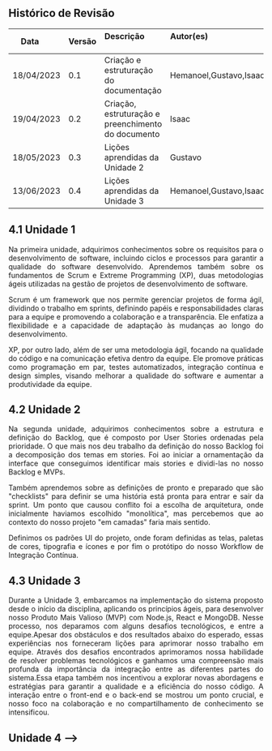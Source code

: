 ## Histórico de Revisão

| Data       | Versão | Descrição            | Autor(es)                                                   |
| ---------- | ------ | -------------------- | ------------------------------------------------------------ |
| 18/04/2023 | 0.1 | Criação e estruturação do documentação | Hemanoel,Gustavo,Isaac |
| 19/04/2023 | 0.2 | Criação, estruturação e preenchimento do documento | Isaac |
| 18/05/2023 | 0.3 | Lições aprendidas da Unidade 2 | Gustavo |
| 13/06/2023 | 0.4 | Lições aprendidas da Unidade 3 | Hemanoel,Gustavo,Isaac |

## 4.1 Unidade 1
<div style="text-align: justify">
Na primeira unidade, adquirimos conhecimentos sobre os requisitos para o desenvolvimento de software, incluindo ciclos e processos para garantir a qualidade do software desenvolvido. Aprendemos também sobre os fundamentos de Scrum e Extreme Programming (XP), duas metodologias ágeis utilizadas na gestão de projetos de desenvolvimento de software.

Scrum é um framework que nos permite gerenciar projetos de forma ágil, dividindo o trabalho em sprints, definindo papéis e responsabilidades claras para a equipe e promovendo a colaboração e a transparência. Ele enfatiza a flexibilidade e a capacidade de adaptação às mudanças ao longo do desenvolvimento.

XP, por outro lado, além de ser uma metodologia ágil, focando na qualidade do código e na comunicação efetiva dentro da equipe. Ele promove práticas como programação em par, testes automatizados, integração contínua e design simples, visando melhorar a qualidade do software e aumentar a produtividade da equipe.
</div>

## 4.2 Unidade 2
<div style="text-align: justify">
Na segunda unidade, adquirimos conhecimentos sobre a estrutura e definição do Backlog, que é composto por User Stories ordenadas pela prioridade. O que mais nos deu trabalho da definição do nosso Backlog foi a decomposição dos temas em stories. Foi ao iniciar a ornamentação da interface que conseguimos identificar mais stories e dividi-las no nosso Backlog e MVPs.

Também aprendemos sobre as definições de pronto e preparado que são "checklists" para definir se uma história está pronta para entrar e sair da sprint. Um ponto que causou conflito foi a escolha de arquitetura, onde inicialmente haviamos escolhido "monolítica", mas percebemos que ao contexto do nosso projeto "em camadas" faria mais sentido.

Definimos os padrões UI do projeto, onde foram definidas as telas, paletas de cores, tipografia e ícones e por fim o protótipo do nosso Workflow de Integração Contínua.
</div>


## 4.3 Unidade 3

<div style="text-align: justify">

Durante a Unidade 3, embarcamos na implementação do sistema proposto desde o início da disciplina, aplicando os princípios ágeis, para desenvolver nosso Produto Mais Valioso (MVP) com Node.js, React e MongoDB. Nesse processo, nos deparamos com alguns desafios tecnológicos, e entre a equipe.Apesar dos obstáculos  e dos resultados abaixo do esperado, essas experiências nos forneceram lições para aprimorar nosso trabalho em equipe. Através dos desafios encontrados aprimoramos nossa habilidade de resolver problemas tecnológicos  e ganhamos uma compreensão mais profunda da importância da integração entre as diferentes partes do sistema.Essa etapa também nos incentivou a explorar novas abordagens e estratégias para garantir a qualidade e a eficiência do nosso código. A interação entre o front-end e o back-end se mostrou um ponto crucial, e nosso foco na colaboração e no compartilhamento de conhecimento se intensificou.

</div>

## Unidade 4 -->

